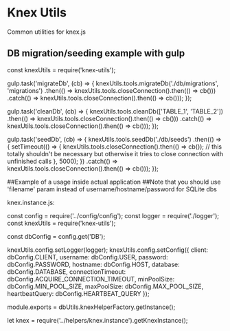 # Knex Utils

Common utilities for knex.js

## DB migration/seeding example with gulp

const knexUtils = require('knex-utils');

gulp.task('migrateDb', (cb) => {
  knexUtils.tools.migrateDb('./db/migrations', 'migrations')
    .then(() => knexUtils.tools.closeConnection().then(() => cb()))
    .catch(() => knexUtils.tools.closeConnection().then(() => cb()));
});

gulp.task('cleanDb', (cb) => {
  knexUtils.tools.cleanDb(['TABLE_1', 'TABLE_2'])
    .then(() => knexUtils.tools.closeConnection().then(() => cb()))
    .catch(() => knexUtils.tools.closeConnection().then(() => cb()));
});

gulp.task('seedDb', (cb) => {
  knexUtils.tools.seedDb('./db/seeds')
    .then(() => {
      setTimeout(() => {
        knexUtils.tools.closeConnection().then(() => cb());
        // this totally shouldn't be necessary but otherwise it tries to close connection with unfinished calls
      }, 5000);
    })
    .catch(() => knexUtils.tools.closeConnection().then(() => cb()));
});

##Example of a usage inside actual application
##Note that you should use 'filename' param instead of username/hostname/password for SQLite dbs

knex.instance.js:

const config = require('../config/config');
const logger = require('./logger');
const knexUtils = require('knex-utils');

const dbConfig = config.get('DB');

knexUtils.config.setLogger(logger);
knexUtils.config.setConfig({
  client: dbConfig.CLIENT,
  username: dbConfig.USER,
  password: dbConfig.PASSWORD,
  hostname: dbConfig.HOST,
  database: dbConfig.DATABASE,
  connectionTimeout: dbConfig.ACQUIRE_CONNECTION_TIMEOUT,
  minPoolSize: dbConfig.MIN_POOL_SIZE,
  maxPoolSize: dbConfig.MAX_POOL_SIZE,
  heartbeatQuery: dbConfig.HEARTBEAT_QUERY
});

module.exports = dbUtils.knexHelperFactory.getInstance();



let knex = require('../helpers/knex.instance').getKnexInstance();


